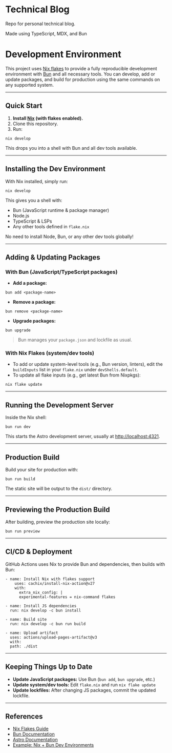 # Technical Blog

Repo for personal technical blog.

Made using TypeScript, MDX, and Bun


# Development Environment

This project uses [Nix flakes](https://nixos.org/manual/nix/stable/command-ref/new-cli/nix3-flake.html) to provide a fully reproducible development environment with [Bun](https://bun.sh/) and all necessary tools. You can develop, add or update packages, and build for production using the same commands on any supported system.

---

## Quick Start

1. **Install [Nix](https://nixos.org/download.html) (with flakes enabled).**
2. Clone this repository.
3. Run:
```
nix develop
```

This drops you into a shell with Bun and all dev tools available.

---

## Installing the Dev Environment

With Nix installed, simply run:

```
nix develop
```

This gives you a shell with:
- Bun (JavaScript runtime & package manager)
- Node.js
- TypeScript & LSPs
- Any other tools defined in `flake.nix`

No need to install Node, Bun, or any other dev tools globally!

---

## Adding & Updating Packages

### With Bun (JavaScript/TypeScript packages)

- **Add a package:**
```
bun add <package-name>
```
- **Remove a package:**
```
bun remove <package-name>
```
- **Upgrade packages:**
```
bun upgrade
```

> Bun manages your `package.json` and lockfile as usual.

### With Nix Flakes (system/dev tools)

- To add or update system-level tools (e.g., Bun version, linters), edit the `buildInputs` list in your `flake.nix` under `devShells.default`.
- To update all flake inputs (e.g., get latest Bun from Nixpkgs):
```
nix flake update
```

---

## Running the Development Server

Inside the Nix shell:

```
bun run dev
```

This starts the Astro development server, usually at [http://localhost:4321](http://localhost:4321).

---

## Production Build

Build your site for production with:

```
bun run build
```

The static site will be output to the `dist/` directory.

---

## Previewing the Production Build

After building, preview the production site locally:

```
bun run preview
```

---

## CI/CD & Deployment

GitHub Actions uses Nix to provide Bun and dependencies, then builds with Bun:

```
- name: Install Nix with flakes support
    uses: cachix/install-nix-action@v27
    with:
      extra_nix_config: |
      experimental-features = nix-command flakes

- name: Install JS dependencies
  run: nix develop -c bun install

- name: Build site
  run: nix develop -c bun run build

- name: Upload artifact
  uses: actions/upload-pages-artifact@v3
  with:
  path: ./dist
```

---

## Keeping Things Up to Date

- **Update JavaScript packages:** Use Bun (`bun add`, `bun upgrade`, etc.)
- **Update system/dev tools:** Edit `flake.nix` and run `nix flake update`
- **Update lockfiles:** After changing JS packages, commit the updated lockfile.

---

## References

- [Nix Flakes Guide](https://nixos.org/manual/nix/stable/command-ref/new-cli/nix3-flake.html)
- [Bun Documentation](https://bun.sh/docs)
- [Astro Documentation](https://docs.astro.build/)
- [Example: Nix + Bun Dev Environments](https://github.com/the-nix-way/dev-templates)
